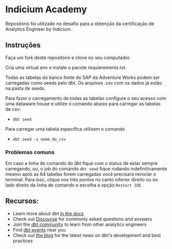 # Indicium Academy

Repositório foi utilizado no desafio para a obtenção da certificação de Analytics Engineer by Indicium.

## Instruções

Faça um fork deste repositório e clone no seu computador.

Cria uma virtual env e instale o pacote requierements.txt.

Todas as tabelas do banco fonte do SAP da Adventure Works podem ser carregadas como seeds pelo dbt. Os arquivos .csv com os dados já estão na pasta de seeds.

Para fazer o carregamento de todas as tabelas configure o seu acesso com uma dataware house e utilize o comando abaixo para carregar as tabelas de csv:
- `dbt seed`

Para carregar uma tabela especifíca utilizem o comando
- `dbt seed -s nome_do_csv`


### Problemas comuns

Em caso a linha de comando do dbt fique com o status de estar sempre carregando, ou, o job do comando `dbt seed` fique rodando indefinitivamente mesmo após as 64 tabelas forem carregadas você precisará reiniciar o terminal. Para isso, clique nos três pontos no canto inferior direito ou no lado direito da linha de comando e escolha a opção `Restart IDE`.


## Recursos:
- Learn more about dbt [in the docs](https://docs.getdbt.com/docs/introduction)
- Check out [Discourse](https://discourse.getdbt.com/) for commonly asked questions and answers
- Join the [dbt community](http://community.getbdt.com/) to learn from other analytics engineers
- Find [dbt events](https://events.getdbt.com) near you
- Check out [the blog](https://blog.getdbt.com/) for the latest news on dbt's development and best practices
